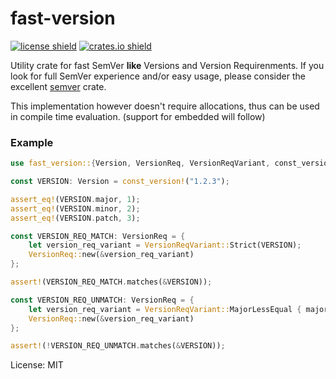 # fast-version

[![license
shield](https://img.shields.io/badge/license-MIT-green)](https://github.com/umgefahren/fast-version/blob/main/LICENSE)
[![crates.io
shield](https://img.shields.io/crates/v/fast-version)](https://crates.io/crates/fast-version)

Utility crate for fast SemVer **like** Versions and Version Requirenments. If you look for full
SemVer experience and/or easy usage, please consider the excellent
[semver](https://docs.rs/semver/latest/semver/index.html) crate.

This implementation however doesn't require allocations, thus can be used in compile time
evaluation. (support for embedded will follow)

### Example
```rust
use fast_version::{Version, VersionReq, VersionReqVariant, const_version};

const VERSION: Version = const_version!("1.2.3");

assert_eq!(VERSION.major, 1);
assert_eq!(VERSION.minor, 2);
assert_eq!(VERSION.patch, 3);

const VERSION_REQ_MATCH: VersionReq = {
    let version_req_variant = VersionReqVariant::Strict(VERSION);
    VersionReq::new(&version_req_variant)
};

assert!(VERSION_REQ_MATCH.matches(&VERSION));

const VERSION_REQ_UNMATCH: VersionReq = {
    let version_req_variant = VersionReqVariant::MajorLessEqual { major: 0 };
    VersionReq::new(&version_req_variant)
};

assert!(!VERSION_REQ_UNMATCH.matches(&VERSION));
```

License: MIT
